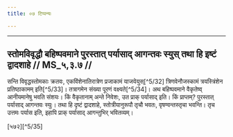 ```yaml
---
title: ०७ टिप्पन्यः

---
```


[^5/30]: E2 om. uṣṇikkakubhoḥ ca ante prayogo dṛśyatem yaj jagatyā paridadhyād antaṃ

[^5/31]: E2 om. ante

____________________________________________


## स्तोमविवृद्धौ बहिष्पवमाने पुरस्तात् पर्यासाद् आगन्तवः स्युस् तथा हि इष्टं द्वादशाहे // MS_५,३.७ //

सन्ति विवृद्धस्तोमकाः क्रतवः, एकविंशेनातिरात्रेण प्रजाकामं याजयेयुस्[^5/32] त्रिणवेनौजस्कामं त्रयस्त्रिंशेन प्रतिष्ठाकामम् इति[^5/33]। तत्रागमेन संख्या पूरणं वक्ष्यते[^5/34]। अथ बहिष्पवमाने वैकृतेष्व् आनीयमानेषु भवति संशयः। किं वैकृतानाम् अन्ते निवेशः, उत प्राक् पर्यासाद् इति। किं प्राप्तम्? पुरस्तात् पर्यासाद् आगन्तवः स्युः। तथा हि दृष्टं द्वादशाहे, स्तोत्रीयानुरूपौ तृचौ भवतः, वृषण्वन्तस्तृचा भवन्ति। तृच उत्तमः पर्यास इति, इहापि प्राक् पर्यासाद् आगन्तुभिर् भवितव्यम्।

[५७२][^5/35]
